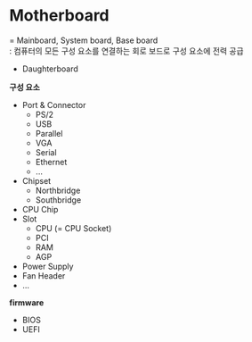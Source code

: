 # Motherboard
= Mainboard, System board, Base board      
: 컴퓨터의 모든 구성 요소를 연결하는 회로 보드로 구성 요소에 전력 공급     

- Daughterboard


**구성 요소**  
- Port & Connector
    - PS/2
    - USB
    - Parallel
    - VGA
    - Serial
    - Ethernet
    - ...
- Chipset
    - Northbridge
    - Southbridge
- CPU Chip
- Slot
    - CPU (= CPU Socket)
    - PCI
    - RAM
    - AGP
- Power Supply
- Fan Header
- ...


**firmware**  
- BIOS
- UEFI
